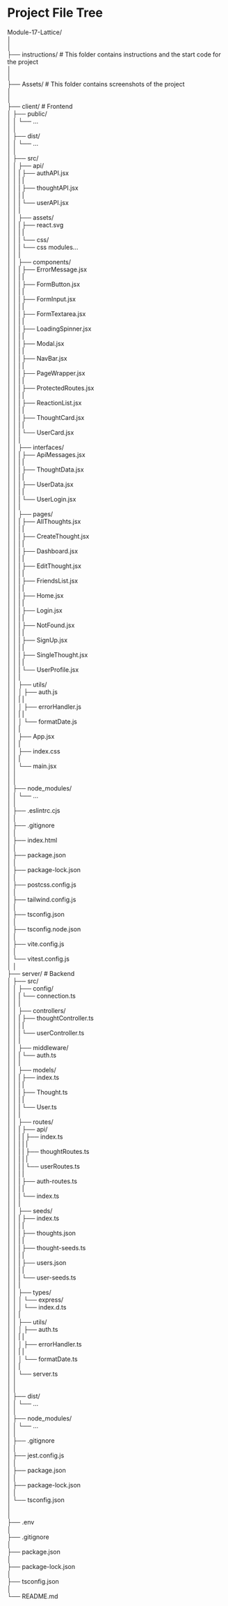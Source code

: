 # Project File Tree  

Module-17-Lattice/    
│  
│  
├── instructions/                 # This folder contains instructions and the start code for the project  
│  
│  
├── Assets/                       # This folder contains screenshots of the project   
│  
│  
├── client/                       # Frontend   
│   ├── public/    
│   │    └── ...   
│   │    
│   ├── dist/   
│   │    └── ...  
│   │    
│   ├── src/   
│   │    ├── api/  
│   │    |    ├── authAPI.jsx  
│   │    |    |   
│   │    |    ├── thoughtAPI.jsx  
│   │    |    |   
│   │    |    └── userAPI.jsx   
│   │    |   
│   │    ├── assets/  
│   │    |    ├── react.svg  
│   │    |    |  
│   │    |    └── css/  
│   │    |         └── css modules...  
│   │    |   
│   │    ├── components/  
│   │    |    ├── ErrorMessage.jsx  
│   │    |    |   
│   │    |    ├── FormButton.jsx  
│   │    |    |   
│   │    |    ├── FormInput.jsx  
│   │    |    |   
│   │    |    ├── FormTextarea.jsx  
│   │    |    |   
│   │    |    ├── LoadingSpinner.jsx  
│   │    |    |   
│   │    |    ├── Modal.jsx  
│   │    |    |   
│   │    |    ├── NavBar.jsx  
│   │    |    |   
│   │    |    ├── PageWrapper.jsx  
│   │    |    |   
│   │    |    ├── ProtectedRoutes.jsx  
│   │    |    |   
│   │    |    ├── ReactionList.jsx  
│   │    |    |   
│   │    |    ├── ThoughtCard.jsx  
│   │    |    |   
│   │    |    └── UserCard.jsx  
│   │    |   
│   │    ├── interfaces/  
│   │    |    ├── ApiMessages.jsx  
│   │    |    |   
│   │    |    ├── ThoughtData.jsx  
│   │    |    |   
│   │    |    ├── UserData.jsx  
│   │    |    |   
│   │    |    └── UserLogin.jsx  
│   │    |   
│   │    ├── pages/  
│   │    |    ├── AllThoughts.jsx  
│   │    |    |   
│   │    |    ├── CreateThought.jsx  
│   │    |    |   
│   │    |    ├── Dashboard.jsx  
│   │    |    |   
│   │    |    ├── EditThought.jsx  
│   │    |    |   
│   │    |    ├── FriendsList.jsx  
│   │    |    |   
│   │    |    ├── Home.jsx  
│   │    |    |   
│   │    |    ├── Login.jsx  
│   │    |    |   
│   │    |    ├── NotFound.jsx  
│   │    |    |   
│   │    |    ├── SignUp.jsx  
│   │    |    |   
│   │    |    ├── SingleThought.jsx  
│   │    |    |   
│   │    |    └── UserProfile.jsx  
│   │    |   
│   │    ├── utils/   
│   │    │    ├── auth.js  
│   │    |    |   
│   │    │    ├── errorHandler.js  
│   │    |    |   
│   │    │    └── formatDate.js  
│   │    |   
│   │    ├── App.jsx   
│   │    |   
│   │    ├── index.css  
│   │    |   
│   │    └── main.jsx  
│   │     
│   │      
│   ├── node_modules/   
│   │    └── ...    
│   │      
│   ├── .eslintrc.cjs   
│   │      
│   ├── .gitignore  
│   │      
│   ├── index.html  
│   │      
│   ├── package.json  
│   │      
│   ├── package-lock.json  
│   │      
│   ├── postcss.config.js  
│   │      
│   ├── tailwind.config.js  
│   │      
│   ├── tsconfig.json  
│   │      
│   ├── tsconfig.node.json  
│   │      
│   ├── vite.config.js   
│   │      
│   └── vitest.config.js                
│
│   
├── server/                       # Backend                 
│   ├── src/   
│   │    ├── config/  
│   │    |    └── connection.ts  
│   │    |   
│   │    ├── controllers/  
│   │    |    ├── thoughtController.ts   
│   │    |    |   
│   │    |    └── userController.ts  
│   │    |   
│   │    ├── middleware/  
│   │    |    └── auth.ts  
│   │    |   
│   │    ├── models/  
│   │    |    ├── index.ts  
│   │    |    |   
│   │    |    ├── Thought.ts   
│   │    |    |   
│   │    |    └── User.ts  
│   │    |   
│   │    ├── routes/  
│   │    |    ├── api/  
│   │    |    |    ├── index.ts    
│   │    |    |    |   
│   │    |    |    ├── thoughtRoutes.ts  
│   │    |    |    |   
│   │    |    |    └── userRoutes.ts  
│   │    |    |   
│   │    |    ├── auth-routes.ts  
│   │    |    |   
│   │    |    └── index.ts  
│   │    |   
│   │    ├── seeds/   
│   │    |    ├── index.ts  
│   │    |    |   
│   │    |    ├── thoughts.json  
│   │    |    |   
│   │    |    ├── thought-seeds.ts   
│   │    |    |   
│   │    |    ├── users.json   
│   │    |    |   
│   │    |    └── user-seeds.ts    
│   │    |   
│   │    ├── types/   
│   │    │    └── express/  
│   │    │         └── index.d.ts   
│   │    |   
│   │    ├── utils/   
│   │    │    ├── auth.ts  
│   │    |    |   
│   │    │    ├── errorHandler.ts  
│   │    |    |   
│   │    │    └── formatDate.ts  
│   │    |   
│   │    └── server.ts    
│   │   
│   │         
│   ├── dist/   
│   │    └── ...  
│   │   
│   ├── node_modules/   
│   │    └── ...     
│   │   
│   ├── .gitignore  
│   │   
│   ├── jest.config.js  
│   │   
│   ├── package.json  
│   │   
│   ├── package-lock.json  
│   │   
│   └── tsconfig.json  
│  
│  
├── .env  
│     
├── .gitignore  
│     
├── package.json  
│     
├── package-lock.json  
│     
├── tsconfig.json  
│     
└── README.md  
   